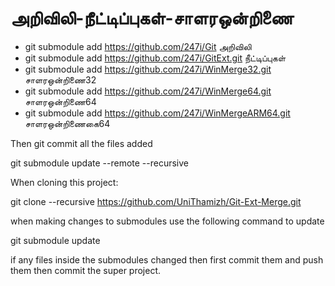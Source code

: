 # அறிவிலி-நீட்டிப்புகள்-சாளரஒன்றிணை

- git submodule add https://github.com/247i/Git அறிவிலி
- git submodule add https://github.com/247i/GitExt.git நீட்டிப்புகள்
- git submodule add https://github.com/247i/WinMerge32.git சாளரஒன்றிணை32
- git submodule add https://github.com/247i/WinMerge64.git சாளரஒன்றிணை64
- git submodule add https://github.com/247i/WinMergeARM64.git சாளரஒன்றிணைகை64




Then git commit all the files added

git submodule update --remote --recursive


When cloning this project:

git clone --recursive https://github.com/UniThamizh/Git-Ext-Merge.git

when making changes to submodules use the following command to update 

git submodule update

if any files inside the submodules changed then first commit them and push them then 
commit the super project. 

